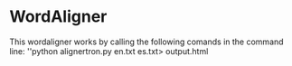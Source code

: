 # WordAligner
This wordaligner works by calling the following comands in the command line:
''python alignertron.py en.txt es.txt> output.html
